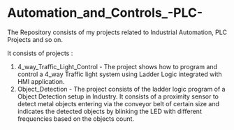 # Automation_and_Controls_-PLC-
The Repository consists of my projects related to Industrial Automation, PLC Projects and so on. 

It consists of  projects :
  1. 4_way_Traffic_Light_Control - The project shows how to program and control a 4_way Traffic light system using Ladder Logic integrated with HMI application.
  2. Object_Detection - The project consists of the ladder logic program of a Object Detection setup in Industry. It consists of a proximity sensor to detect metal objects entering via the conveyor belt of certain size and indicates the detected objects by blinking the LED with different frequencies based on the objects count. 
     

